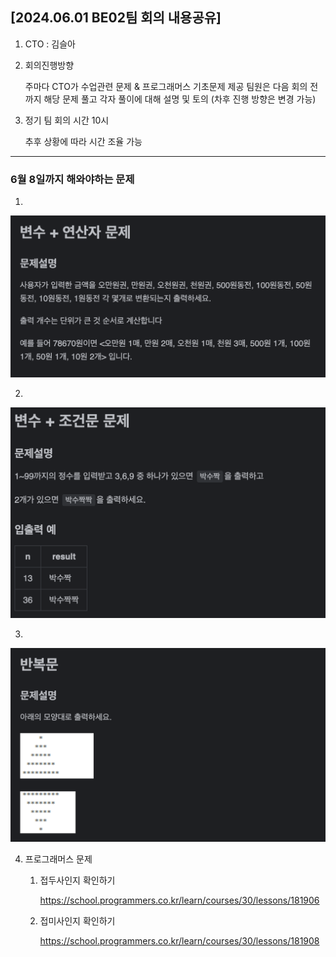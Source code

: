 ## [2024.06.01 BE02팀 회의 내용공유]

1. CTO : 김슬아


2. 회의진행방향
   
   주마다 CTO가 수업관련 문제 & 프로그래머스 기초문제 제공
   팀원은 다음 회의 전까지 해당 문제 풀고 각자 풀이에 대해 설명 및 토의
   (차후 진행 방향은 변경 가능)


3. 정기 팀 회의 시간 10시
   
   추후 상황에 따라 시간 조율 가능

---

### 6월 8일까지 해와야하는 문제

1. 
![연산자](연산자.png)

2. 
![조건문](조건문.png)

3. 
![반복문](반복문.png)

4. 프로그래머스 문제

   1. 접두사인지 확인하기
   
      https://school.programmers.co.kr/learn/courses/30/lessons/181906
   2. 접미사인지 확인하기

      https://school.programmers.co.kr/learn/courses/30/lessons/181908